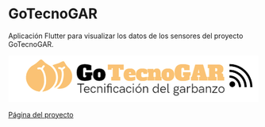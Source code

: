 # GoTecnoGAR

Aplicación Flutter para visualizar los datos de los sensores del proyecto GoTecnoGAR.

![Logo](gotecnogar/assets/logo1.png)

[Página del proyecto](https://jlloret.webs.upv.es/TECNOGAR/)
